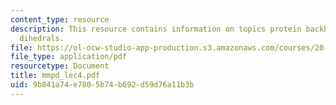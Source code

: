 ```yaml
---
content_type: resource
description: This resource contains information on topics protein backbone and improper
  dihedrals.
file: https://ol-ocw-studio-app-production.s3.amazonaws.com/courses/20-181-computation-for-biological-engineers-fall-2006/9b841a74e7805b74b692d59d76a11b3b_mmpd_lec4.pdf
file_type: application/pdf
resourcetype: Document
title: mmpd_lec4.pdf
uid: 9b841a74-e780-5b74-b692-d59d76a11b3b
---
```

